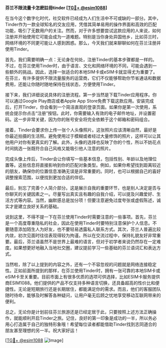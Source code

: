 **芬兰不限流量卡怎麽註冊tinder [[TG💪+ @esim1088](https://t.me/s/esim1088)]**

在当今这个数字化时代，社交软件已经成为人们生活中不可或缺的一部分。其中，Tinder作为一款全球知名的交友应用，凭借其简单易用的操作界面和高效的匹配功能，吸引了无数用户的关注。然而，对于许多想要尝试这款应用的人来说，如何注册并开始使用它可能会成为一道难题。特别是当你身处异国他乡，比如芬兰时，网络环境的不同更可能让人感到困惑。那么，今天我们就来聊聊如何在芬兰注册并使用Tinder。

首先，我们需要明确一点：无论身在何处，注册Tinder的基本步骤都是一样的。不过，在芬兰使用Tinder时，由于语言、文化和网络环境的不同，可能会遇到一些额外的挑战。因此，选择一张适合的本地SIM卡或eSIM卡就显得尤为重要了。在芬兰，有许多提供不限流量服务的运营商，它们不仅能够帮助你节省通话和数据费用，还能让你随时随地保持在线状态，方便使用Tinder。

接下来，我们详细说说具体的注册流程。第一步当然是下载Tinder应用程序。你可以通过Google Play商店或者Apple App Store免费下载这款应用。安装完成后，打开Tinder，你会看到一个简洁直观的登录页面。如果你是第一次使用，系统会提示你点击“注册”按钮。此时，你需要输入有效的电子邮件地址，并设置密码。这一步非常关键，因为你的账号安全将完全依赖于这个邮箱和密码组合。

接着，Tinder会要求你上传一张个人头像照片。这张照片应该清晰自然，最好是你最近拍摄的生活照。避免使用过于模糊或者经过大量修饰的照片，这样可以让其他用户对你有更真实的了解。此外，头像的选择也反映了你的个性，所以不妨花点时间挑选一张既符合自己风格又能吸引他人注意的照片。

完成头像上传后，Tinder会让你填写一些基本信息，包括性别、年龄以及地理位置等。这些信息将直接影响到你的匹配对象类型。例如，如果你希望找到距离较近的朋友，确保你的位置信息准确无误是非常重要的。同时，也可以根据自己的喜好调整搜索范围，以便找到更加合适的伴侣。

最后，别忘了完善个人简介部分。这是展示自我的重要环节，也是别人决定是否与你聊天的关键因素之一。尽量写出真实且有趣的自我介绍，可以提及兴趣爱好、生活方式等内容。当然，幽默感总是加分项！但要注意避免过度夸张或虚假陈述，诚实才是建立良好关系的基础。

说到这里，不得不提一下在芬兰使用Tinder时需要注意的一些事项。首先，芬兰是一个高度尊重隐私的社会，因此在使用Tinder时要特别注意保护个人信息。不要随意添加陌生人为好友，也不要轻易透露私人联系方式。其次，芬兰人普遍比较内敛，初次见面时往往表现得较为拘谨。所以在交流过程中，保持礼貌友好非常重要。最后，芬兰语虽然不是世界上最难的语言，但对于初学者来说仍然存在一定难度。如果想更好地融入当地社交圈，建议提前学习一些基础的芬兰语词汇和表达方式。

当然啦，除了以上提到的内容之外，还有一个不容忽视的问题就是网络连接稳定性。正如前面所提到的那样，在芬兰使用Tinder时，拥有一张可靠的本地SIM卡或eSIM卡至关重要。目前市面上有很多优质的选项可供选择，比如ESIM卡服务提供商ESIM1088。他们提供的产品不仅支持多种语言切换，还具备超高的性价比和便捷性。无论是短期旅行还是长期居住，都能满足你的需求。而且，他们的客服团队随时待命，能够及时解答各种疑问，让用户毫无后顾之忧地享受移动互联网带来的便利。

总之，无论你是计划前往芬兰旅游还是已经定居于此，只要按照上述方法正确操作，就能顺利开启Tinder之旅。记住，良好的第一印象是成功的一半，所以务必用心打造属于自己的独特形象哦！希望每位读者都能借助Tinder找到志同道合的朋友甚至理想的另一半。祝大家好运！

[[TG💪+ @esim1088](https://t.me/s/esim1088) ![Image](https://i.postimg.cc/4NQfJmqS/Snipaste-2025-05-13-00-14-12.png)]